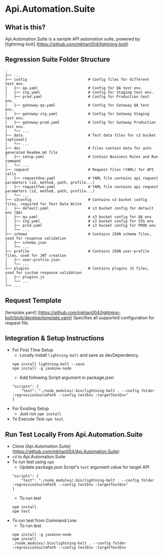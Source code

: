 # Api.Automation.Suite

## What is this?
Api.Automation.Suite is a sample API automation suite, powered by [lightning-bolt] (https://github.com/mkhan004/lightning-bolt)

## Regression Suite Folder Structure

    .
    ├── ...
    ├── config                            # Config files for different test env.
    │   ├── qa.yaml                       # Config for QA test env.
    │   ├── stg.yaml                      # Config for Staging test env.
    │   ├── prod.yaml                     # Config for Production test env.
    │   ├── gateway-qa.yaml               # Config for Gateway QA test env.
    │   ├── gateway-stg.yaml              # Config for Gateway Staging test env.
    │   ├── gateway-prod.yaml             # Config for Gateway Production test env.
    │   └── ...
    ├── data                              # Test data files for s3 bucket [optional]
    │   └── ...
    ├── doc                               # Files contain data for auto generated Readme.md file
    │   ├── setup.yaml                    # Contain Business Rules and Run command
    │   └── ...
    ├── request                           # Request files (YAML) for API calls
    │   ├── requestOne.yaml               # YAML file contains api request parameters (id, method, path, profile...)
    │   ├── requestTwo.yaml               # YAML file contains api request parameters (id, method, path, profile...)
    │   └── ...
    ├── s3config                          # Contains s3 bucket config files, required for Test Data Write
    │   ├── default.yaml                  # s3 bucket config for default env (QA)
    │   ├── qa.yaml                       # s3 bucket config for QA env
    │   ├── stg.yaml                      # s3 bucket config for STG env
    │   ├── prod.yaml                     # s3 bucket config for PROD env
    │   └── ...
    ├── schema                            # Contains JSON schema files, used for response validation
    │   ├── schema.json
    │   └── ...
    ├── profile                           # Contains JSON user-profile files, used for JWT creation
    │   ├── user-profile.json
    │   └── ...
    ├── plugins                           # Contains plugins JS files, used for custom response validation
    │   ├── plugins.js
    │   └── ...
    └── ...
    
## Request Template
[template.yaml] (https://github.com/mkhan004/lightning-bolt/blob/develop/template.yaml) Specifies all supported configuration for request file.

## Integration & Setup Instructions
* For First Time Setup
    * Locally install `lightning-bolt` and save as devDependency.
    ```
    npm install lightning-bolt --save
    npm install -g jasmine-node
    ```
    * Add following Script argument in package.json
    ```
    "scripts": {
        "test": "./node_modules/.bin/lightning-bolt . --config folder :regressionSuitePath --config testEnv :targetTestEnv"
    }
    ```
* For Existing Setup
    * Just run `npm install`
* To Execute Test `npm test`.

## Run Test Locally From Api.Automation.Suite
* Clone [Api.Automation.Suite] (https://github.com/mkhan004/Api.Automation.Suite)
* `cd` to Api.Automation.Suite
* To run test using `npm`
    * Update package.json Script's `test` argument value for target API
    ```
    "scripts": {
        "test": "./node_modules/.bin/lightning-bolt . --config folder :regressionSuitePath --config testEnv :targetTestEnv"
    }
    ```
    * To run test
    ```
    npm install
    npm test
    ```
* To run test from Command Line:
    * To run test
    ```
    npm install -g jasmine-node
    npm install
    ./node_modules/.bin/lightning-bolt . --config folder :regressionSuitePath --config testEnv :targetTestEnv
    ```
